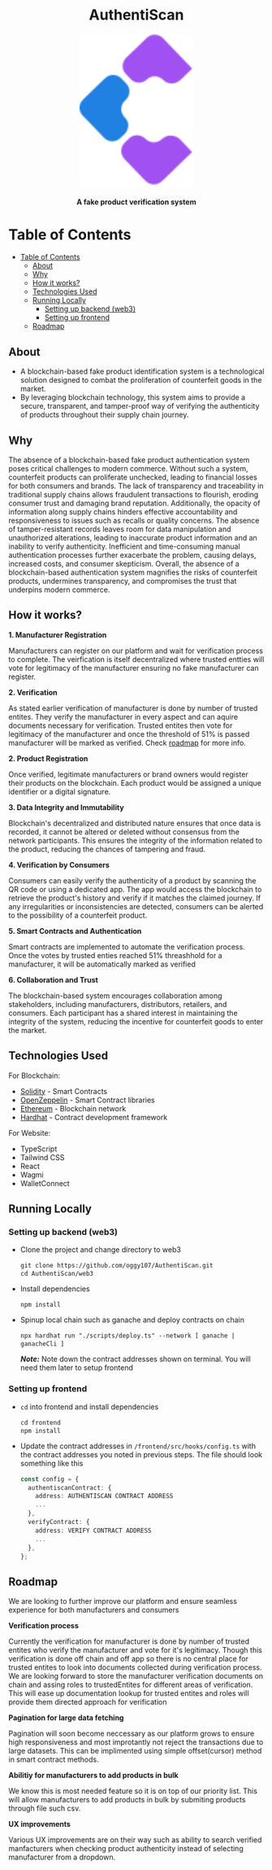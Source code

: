 <h1 align="center">AuthentiScan</h1>


<p align="center">
  <img src="https://github.com/oggy107/AuthentiScan/blob/master/frontend/src/assets/logo.svg?raw=true" width="225px">
</p>


<h4 align="center">A fake product verification system</h4>

# Table of Contents
- [Table of Contents](#table-of-contents)
  - [About](#about)
  - [Why](#why)
  - [How it works?](#how-it-works)
  - [Technologies Used](#technologies-used)
  - [Running Locally](#running-locally)
    - [Setting up backend (web3)](#setting-up-backend-web3)
    - [Setting up frontend](#setting-up-frontend)
  - [Roadmap](#roadmap)

## About
- A blockchain-based fake product identification system is a technological solution designed to combat the proliferation of counterfeit goods in the market.
- By leveraging blockchain technology, this system aims to provide a secure, transparent, and tamper-proof way of verifying the authenticity of products throughout their supply chain journey.

## Why

The absence of a blockchain-based fake product authentication system poses critical challenges to modern commerce. Without such a system, counterfeit products can proliferate unchecked, leading to financial losses for both consumers and brands. The lack of transparency and traceability in traditional supply chains allows fraudulent transactions to flourish, eroding consumer trust and damaging brand reputation. Additionally, the opacity of information along supply chains hinders effective accountability and responsiveness to issues such as recalls or quality concerns. The absence of tamper-resistant records leaves room for data manipulation and unauthorized alterations, leading to inaccurate product information and an inability to verify authenticity. Inefficient and time-consuming manual authentication processes further exacerbate the problem, causing delays, increased costs, and consumer skepticism. Overall, the absence of a blockchain-based authentication system magnifies the risks of counterfeit products, undermines transparency, and compromises the trust that underpins modern commerce.

## How it works?

**1. Manufacturer Registration**

Manufacturers can register on our platform and wait for verification process to complete. The veirfication is itself decentralized where trusted entties will vote for legitimacy of the manufacturer ensuring no fake manufacturer can register.

**2. Verification**

As stated earlier verification of manufacturer is done by number of trusted entites. They verify the manufacturer in every aspect and can aquire documents necessary for verification.
Trusted entites then vote for legitimacy of the manufacturer and once the threshold of 51% is
passed manufacturer will be marked as verified. Check [roadmap](#roadmap) for more info.

**2. Product Registration**

Once verified, legitimate manufacturers or brand owners would register their products on the blockchain. Each product would be assigned a unique identifier or a digital signature.

**3. Data Integrity and Immutability**

Blockchain's decentralized and distributed nature ensures that once data is recorded, it cannot be altered or deleted without consensus from the network participants. This ensures the integrity of the information related to the product, reducing the chances of tampering and fraud.

**4. Verification by Consumers**

Consumers can easily verify the authenticity of a product by scanning the QR code or using a dedicated app. The app would access the blockchain to retrieve the product's history and verify if it matches the claimed journey. If any irregularities or inconsistencies are detected, consumers can be alerted to the possibility of a counterfeit product.

**5. Smart Contracts and Authentication**

Smart contracts are implemented to automate the verification process. Once the votes by trusted enties reached 51% threashhold for a manufacturer, it will be automatically marked as verified

**6. Collaboration and Trust**

The blockchain-based system encourages collaboration among stakeholders, including manufacturers, distributors, retailers, and consumers. Each participant has a shared interest in maintaining the integrity of the system, reducing the incentive for counterfeit goods to enter the market.

## Technologies Used
For Blockchain:
+ [Solidity](https://github.com/ethereum/solidity) - Smart Contracts
+ [OpenZeppelin](https://www.openzeppelin.com/) - Smart Contract libraries
+ [Ethereum](https://www.ethereum.org/) - Blockchain network
+ [Hardhat](https://hardhat.org/) - Contract development framework

For Website:
+ TypeScript
+ Tailwind CSS
+ React
+ Wagmi
+ WalletConnect

## Running Locally

### Setting up backend (web3)

- Clone the project and change directory to web3

    ```shell
    git clone https://github.com/oggy107/AuthentiScan.git
    cd AuthentiScan/web3
    ```

- Install dependencies

  ```shell
  npm install
  ```

- Spinup local chain such as ganache and deploy contracts on chain

  ```shell
  npx hardhat run "./scripts/deploy.ts" --network [ ganache | ganacheCli ]
  ```
  ***Note:*** Note down the contract addresses shown on terminal. You will need them later to setup frontend

### Setting up frontend

- `cd` into frontend and install dependencies

  ```shell 
  cd frontend
  npm install
  ```

- Update the contract addresses in `/frontend/src/hooks/config.ts` with the contract addresses you noted in previous steps. The file should look something like this
  ```typescript
  const config = {
    authentiscanContract: {
      address: AUTHENTISCAN CONTRACT ADDRESS
      ...
    },
    verifyContract: {
      address: VERIFY CONTRACT ADDRESS
      ...
    },
  };
  ```

## Roadmap

We are looking to further improve our platform and ensure seamless experience for both manufacturers and consumers

**Verification process**

Currently the verification for manufacturer is done by number of trusted entites who verify the manufacturer and vote for it's legitimacy. Though this verification is done off chain and off app so there is no central place for trusted entites to look into documents collected during verification process. We are looking forward to store the manufacturer verification documents on chain and assing roles to trustedEntites for different areas of verification. This will ease up documentation lookup for trusted entites and roles will provide them directed approach for verification

**Pagination for large data fetching**

Pagination will soon become neccessary as our platform grows to ensure high responsiveness and most improtantly not reject the transactions due to large datasets. This can be implimented using simple offset(cursor) method in smart contract methods.

**Abilitiy for manufacturers to add products in bulk**

We know this is most needed feature so it is on top of our priority list. This will allow manufacturers to add products in bulk by submiting products through file such csv.

**UX improvements**

Various UX improvements are on their way such as ability to search verified manfacturers when checking product authenticity instead of selecting manufacturer from a dropdown.
